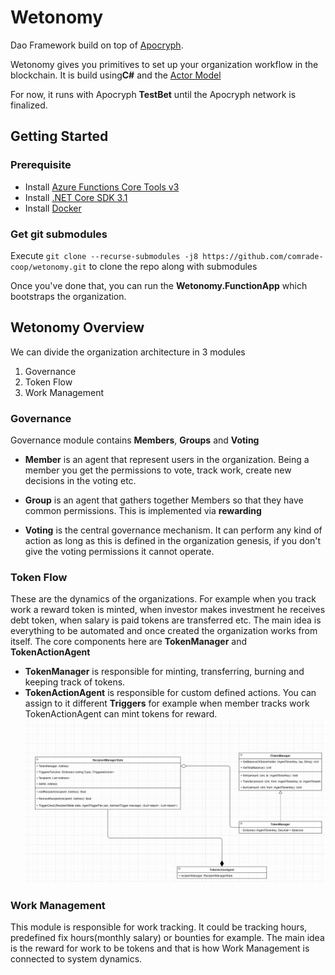 # Wetonomy
Dao Framework build on top of [Apocryph](https://github.com/comrade-coop/apocryph).

Wetonomy gives you primitives to set up your organization workflow in the blockchain. It is build using**C#** and the [Actor Model](https://en.wikipedia.org/wiki/Actor_model)

For now, it runs with Apocryph **TestBet** until the Apocryph network is finalized.

## Getting Started

### Prerequisite
- Install [Azure Functions Core Tools v3](https://docs.microsoft.com/en-us/azure/azure-functions/functions-run-local#v2)
- Install [.NET Core SDK 3.1](https://dotnet.microsoft.com/download/dotnet-core/3.1)
- Install [Docker](https://docs.docker.com/install/)

### Get git submodules
Execute `git clone --recurse-submodules -j8 https://github.com/comrade-coop/wetonomy.git` to clone the repo along with submodules

Once you've done that, you can run the **Wetonomy.FunctionApp** which bootstraps the organization.

## Wetonomy Overview
We can divide the organization architecture in 3 modules
1. Governance
2. Token Flow
3. Work Management

### Governance
Governance module contains **Members**, **Groups** and **Voting**
* **Member** is an agent that represent users in the organization. Being a member you get the permissions to vote, track work, create new decisions in the voting etc.

* **Group** is an agent that gathers together Members so that they have common permissions. This is implemented via **rewarding**

* **Voting** is the central governance mechanism. It can perform any kind of action as long as this is defined in the organization genesis, if you don't give the voting permissions it cannot operate.

### Token Flow
These are the dynamics of the organizations. For example when you track work a reward token is minted, when investor makes investment he receives debt token, when salary is paid tokens are transferred etc.
The main idea is everything to be automated and once created the organization works from itself.
The core components here are **TokenManager** and **TokenActionAgent**
* **TokenManager** is responsible for minting, transferring, burning and keeping track of tokens.
* **TokenActionAgent** is responsible for custom defined actions. You can assign to it different **Triggers** for example when member tracks work TokenActionAgent can mint tokens for reward.
![alt text](https://github.com/comrade-coop/wetonomy/blob/master/docs/TokenFlow.png "Token Flow Diagram")

### Work Management
This module is responsible for work tracking. It could be tracking hours, predefined fix hours(monthly salary) or bounties for example. The main idea is the reward for work to be tokens and that is how Work Management is connected to system dynamics.
